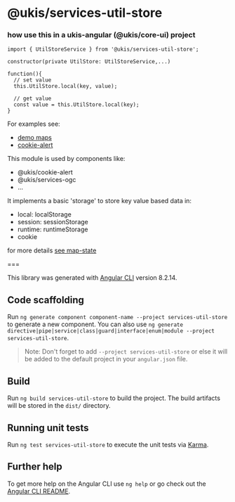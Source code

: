 # @ukis/services-util-store

### how use this in a ukis-angular (@ukis/core-ui) project

```
import { UtilStoreService } from '@ukis/services-util-store';
```

```
constructor(private UtilStore: UtilStoreService,...)
```

```
function(){
  // set value
  this.UtilStore.local(key, value);

  // get value
  const value = this.UtilStore.local(key);
}
```


For examples see:
- [demo maps](../demo-maps/README.md)
- [cookie-alert](../cookie-alert/src/lib/cookie-alert.component.ts)


This module is used by components like:
- @ukis/cookie-alert
- @ukis/services-ogc
- ...


It implements a basic 'storage' to store key value based data in:
- local: localStorage
- session: sessionStorage
- runtime: runtimeStorage
- cookie


for more details [see map-state](../services-util-store/src/lib/util-store.service.ts)




===

This library was generated with [Angular CLI](https://github.com/angular/angular-cli) version 8.2.14.

## Code scaffolding

Run `ng generate component component-name --project services-util-store` to generate a new component. You can also use `ng generate directive|pipe|service|class|guard|interface|enum|module --project services-util-store`.
> Note: Don't forget to add `--project services-util-store` or else it will be added to the default project in your `angular.json` file. 

## Build

Run `ng build services-util-store` to build the project. The build artifacts will be stored in the `dist/` directory.

## Running unit tests

Run `ng test services-util-store` to execute the unit tests via [Karma](https://karma-runner.github.io).

## Further help

To get more help on the Angular CLI use `ng help` or go check out the [Angular CLI README](https://github.com/angular/angular-cli/blob/master/README.md).
